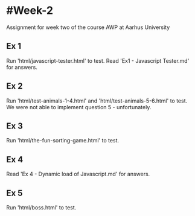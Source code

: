 #Week-2
======
Assignment for week two of the course AWP at Aarhus University

Ex 1
----
Run 'html/javascript-tester.html' to test.
Read 'Ex1 - Javascript Tester.md' for answers.


Ex 2
----
Run 'html/test-animals-1-4.html' and 'html/test-animals-5-6.html' to test.
We were not able to implement question 5 - unfortunately.


Ex 3
----
Run 'html/the-fun-sorting-game.html' to test.


Ex 4
----
Read 'Ex 4 - Dynamic load of Javascript.md' for answers. 


Ex 5
----
Run 'html/boss.html' to test. 